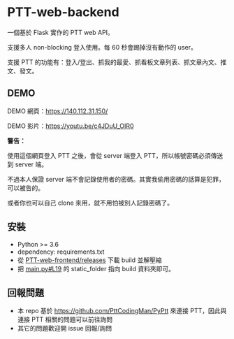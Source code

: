 # PTT-web-backend

一個基於 Flask 實作的 PTT web API。

支援多人 non-blocking 登入使用。每 60 秒會踢掉沒有動作的 user。

支援 PTT 的功能有：登入/登出、抓我的最愛、抓看板文章列表、抓文章內文、推文、發文。

## DEMO

DEMO 網頁：https://140.112.31.150/

DEMO 影片：https://youtu.be/c4JDuU_OIR0

**警告：**

使用這個網頁登入 PTT 之後，會從 server 端登入 PTT，所以帳號密碼必須傳送到 server 端。

不過本人保證 server 端不會記錄使用者的密碼。其實我偷用密碼的話算是犯罪，可以被告的。

或者你也可以自己 clone 來用，就不用怕被別人記錄密碼了。

## 安裝

- Python >= 3.6
- dependency: requirements.txt
- 從 [PTT-web-frontend/releases](https://github.com/openopentw/PTT-web-frontend/releases) 下載 build 並解壓縮
- 把 [main.py#L19](https://github.com/openopentw/PTT-web-backend/blob/master/main.py#L19) 的 static\_folder 指向 build 資料夾即可。

## 回報問題

- 本 repo 基於 https://github.com/PttCodingMan/PyPtt 來連接 PTT，因此與連接 PTT 相關的問題可以前往詢問
- 其它的問題歡迎開 issue 回報/詢問
